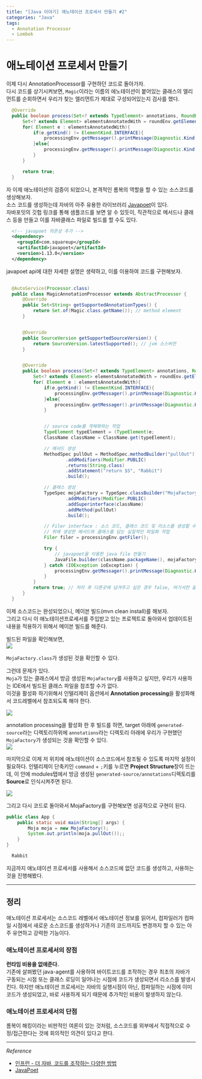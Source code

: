 ```yaml
---
title: "[Java 이야기] 애노테이션 프로세서 만들기 #2"  
categories: "Java"
tags:
  - Annotation Processor
  - Lombok
---
```


# 애노테이션 프로세서 만들기  
이제 다시 AnnotationProcessor를 구현하던 코드로 돌아가자.  
다시 코드를 상기시켜보면, `Magic`이라는 이름의 에노테이션이 붙어있는 클래스의 엘리먼트를 순회하면서 우리가 찾는 엘리먼트가 제대로 구성되어있는지 검사를 했다.

~~~java
  @Override
  public boolean process(Set<? extends TypeElement> annotations, RoundEnvironment roundEnv) {
      Set<? extends Element> elementsAnnotatedWith = roundEnv.getElementsAnnotatedWith(Magic.class);
      for( Element e : elementsAnnotatedWith){
          if(e.getKind() != ElementKind.INTERFACE){
              processingEnv.getMessager().printMessage(Diagnostic.Kind.ERROR, "Magic annotation cant not be casted." + e.getSimpleName());
          }else{
              processingEnv.getMessager().printMessage(Diagnostic.Kind.NOTE, "Processing " + e.getSimpleName());
          }
      }

      return true;
  }
~~~

자 이제 애노테이션의 검증이 되었으니, 본격적인 롬복의 역할을 할 수 있는 소스코드를 생상해보자.  
소스 코드를 생성하는데 자바의 아주 유용한 라이브러리 [Javapoet](https://github.com/square/javapoet)이 있다.  
자바포잇의 깃헙 링크를 통해 샘플코드를 보면 알 수 있듯이, 직관적으로 메서드나 클래스 등을 만들고 이를 자바클래스 파일로 빌드를 할 수도 있다.

~~~xml
  <!-- javapoet 의존성 추가 -->
  <dependency>
    <groupId>com.squareup</groupId>
    <artifactId>javapoet</artifactId>
    <version>1.13.0</version>
  </dependency>
~~~

javapoet api에 대한 자세한 설명은 생략하고, 이를 이용하여 코드를 구현해보자.

~~~java
  
  @AutoService(Processor.class)
  public class MagicAnnotationProcessor extends AbstractProcessor {
      @Override
      public Set<String> getSupportedAnnotationTypes() {
          return Set.of(Magic.class.getName()); // method element
      }


      @Override
      public SourceVersion getSupportedSourceVersion() {
          return SourceVersion.latestSupported(); // jvm 소스버전
      }


      @Override
      public boolean process(Set<? extends TypeElement> annotations, RoundEnvironment roundEnv) {
          Set<? extends Element> elementsAnnotatedWith = roundEnv.getElementsAnnotatedWith(Magic.class);
          for( Element e : elementsAnnotatedWith){
              if(e.getKind() != ElementKind.INTERFACE){
                  processingEnv.getMessager().printMessage(Diagnostic.Kind.ERROR, "Magic annotation cant not be casted." + e.getSimpleName());
              }else{
                  processingEnv.getMessager().printMessage(Diagnostic.Kind.NOTE, "Processing " + e.getSimpleName());
              }


              // source code를 객체화하는 작업
              TypeElement typeElement = (TypeElement)e;
              ClassName className = ClassName.get(typeElement);

              // 메서드 생성
              MethodSpec pullOut = MethodSpec.methodBuilder("pullOut") // 메서드명
                      .addModifiers(Modifier.PUBLIC)                   // 접근제어자 설정
                      .returns(String.class)                           // 리턴 타입
                      .addStatement("return $S", "Rabbit")             // 상태 정의
                      .build();

              // 클래스 생성
              TypeSpec mojaFactory = TypeSpec.classBuilder("MojaFactory") // 클래스명(풀패키지명이 아닌 SimpleClass명)
                      .addModifiers(Modifier.PUBLIC)                      // 접근 제어자
                      .addSuperinterface(className)                       // 구현하고자하는 인터페이스
                      .addMethod(pullOut)                                 // 클래스에 포함할 메서드 추가
                      .build();

              // Filer interface : 소스 코드, 클래스 코드 및 리소스를 생성할 수 있는 인터페이스
              // 위에 생성한 메서드와 클래스를 담는 실질적인 파일화 작업
              Filer filer = processingEnv.getFiler();

              try {
                  // javapoet을 이용한 java file 만들기
                  JavaFile.builder(className.packageName(), mojaFactory).build().writeTo(filer);
              } catch (IOException ioException) {
                  processingEnv.getMessager().printMessage(Diagnostic.Kind.ERROR, "FATAL ERROR" + e);
              }
          }
          return true; // 처리 후 다른곳에 넘겨주고 싶은 경우 false, 여기서만 끝낼거면 true
      }
  }


~~~

이제 소스코드는 완성되었으니, 메이븐 빌드(mvn clean install)를 해보자.  
그리고 다시 이 애노테이션프로세서를 주입받고 있는 프로젝트로 돌아와서 업데이트된 내용을 적용하기 위해서 메이븐 빌드를 해준다.  

빌드된 파일을 확인해보면,  
![](/assets/images/study/dev/2020/theJava/18_moja_factory_anno.png)

`MojaFactory.class`가 생성된 것을 확인할 수 있다.

그런데 문제가 있다.  
`Moja`가 있는 클래스에서 방금 생성된 `MojaFactory`를 사용하고 싶지만, 우리가 사용하는 IDE에서 빌드된 클래스 파일을 참조할 수가 없다.  
이것을 활성화 하기위해서 인텔리제이 옵션에서 **Annotation processing**을 활성화해서 코드레벨에서 참조되도록 해야 한다.  

![](/assets/images/study/dev/2020/theJava/18_annotation_processing_enable.png)

annotation processing을 활성화 한 후 빌드를 하면, target 아래에 `generated-source`라는 디렉토리하위에 `annotations`라는 디렉토리 아래에 우리가 구현했던 `MojaFactory`가 생성되는 것을 확인할 수 있다.  
![](/assets/images/study/dev/2020/theJava/18_after_build_generated_sources.png)

마지막으로 이제 저 위치에 애노테이션이 소스코드에서 참조될 수 있도록 마지막 설정이 필요하다.
인텔리제이 단축키인 `command` + `;`키를 누르면 **Project Structure**창이 뜨는데, 이 안에 modules탭에서 방금 생성된 `generated-source/annotations`디렉토리를 **Source**로 인식시켜주면 된다.

![](/assets/images/study/dev/2020/theJava/18_applied_annotation_source.png)

그리고 다시 코드로 돌아와서 MojaFactory를 구현해보면 성공적으로 구현이 된다.

~~~java
public class App {
    public static void main(String[] args) {
        Moja moja = new MojaFactory();
        System.out.println(moja.pullOut());;
    }
}
~~~

~~~bash
  Rabbit
~~~

지금까지 애노테이션 프로세서를 사용해서 소스코드에 없던 코드를 생성하고, 사용하는 것을 진행해봤다.

---

## 정리
애노테이션 프로세서는 소스코드 레벨에서 애노테이션 정보를 읽어서, 컴파일러가 컴파일 시점에서 새로운 소스코드를 생성하거나 기존의 코드까지도 변경까지 할 수 있는 아주 유연하고 강력한 기능이다.  

### 애노테이션 프로세서의 장점
**런타임 비용을 없애준다.**  
기존에 살펴봤던 java-agent를 사용하여 바이트코드를 조작하는 경우 최초의 자바가 구동되는 시점 또는 클래스 로딩이 일어나는 시점에 코드가 생성되면서 리소스를 발생시킨다. 하지만 애노테이션 프로세서는 자바의 실행시점이 아닌, 컴파일하는 시점에 이미 코드가 생성되었고, 바로 사용하게 되기 때문에 추가적인 비용이 발생하지 않는다.

### 애노테이션 프로세서의 단점  
롬복이 해킹이라는 비판적인 여론이 있는 것처럼, 소스코드를 외부에서 직접적으로 수정/접근한다는 것에 회의적인 의견이 있다고 한다.  


---

*Reference*
- [인프런 - 더 자바, 코드를 조작하는 다양한 방법](https://www.inflearn.com/course/the-java-code-manipulation)
- [JavaPoet](https://github.com/square/javapoet)